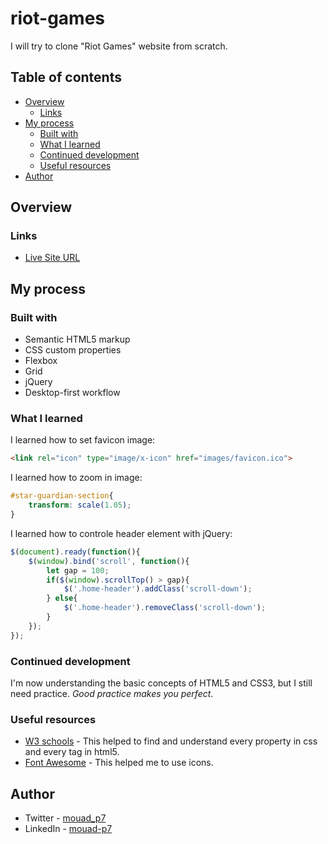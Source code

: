 # riot-games
I will try to clone "Riot Games" website from scratch. 

## Table of contents

- [Overview](#overview)
  - [Links](#links)
- [My process](#my-process)
  - [Built with](#built-with)
  - [What I learned](#what-i-learned)
  - [Continued development](#continued-development)
  - [Useful resources](#useful-resources)
- [Author](#author)

## Overview

### Links

- [Live Site URL](https://riot-games.vercel.app/)

## My process

### Built with

- Semantic HTML5 markup
- CSS custom properties
- Flexbox
- Grid
- jQuery
- Desktop-first workflow

### What I learned

I learned how to set favicon image:

```html
<link rel="icon" type="image/x-icon" href="images/favicon.ico">
```

I learned how to zoom in image:

```css
#star-guardian-section{
    transform: scale(1.05);
}
```

I learned how to controle header element with jQuery:

```javascript
$(document).ready(function(){
    $(window).bind('scroll', function(){
        let gap = 100;
        if($(window).scrollTop() > gap){
            $('.home-header').addClass('scroll-down');
        } else{
            $('.home-header').removeClass('scroll-down');
        }
    });
});
```

### Continued development

I'm now understanding the basic concepts of HTML5 and CSS3, but I still need practice. 
*Good practice makes you perfect*.

### Useful resources

- [W3 schools](https://www.w3schools.com/) - This helped to find and understand every property in css and every tag in html5.
- [Font Awesome](https://fontawesome.com/) - This helped me to use icons.

## Author

- Twitter - [mouad_p7](https://www.twitter.com/mouad_p7)
- LinkedIn - [mouad-p7](https://www.linkedin.com/in/mouad-p7-51b088229/)
